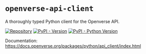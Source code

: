 # `openverse-api-client`

A thoroughly typed Python client for the Openverse API.

[![Repository](https://img.shields.io/badge/GitHub-openverse--api--client-purple?logo=github)](https://github.com/WordPress/openverse/tree/HEAD/packages/python/api-client)
[![PyPI - Version](https://img.shields.io/pypi/v/openverse-api-client.svg)](https://pypi.org/project/openverse-api-client)
[![PyPI - Python Version](https://img.shields.io/pypi/pyversions/openverse-api-client.svg)](https://pypi.org/project/openverse-api-client)

Documentation:
<https://docs.openverse.org/packages/python/api_client/index.html>
